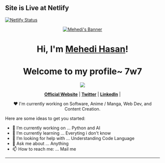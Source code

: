 ## Site is Live at Netlify

[![Netlify Status](https://api.netlify.com/api/v1/badges/b770c696-e5bd-4675-961d-37977a5580b7/deploy-status)](https://app.netlify.com/sites/mehedie/deploys)

<p align="center">
  <a href="https://www.mehedie.me"><img src="https://i.imgur.com/70iG3y9.gif" alt="Mehedi's Banner"></a>
</p>

<h1 align="center">Hi, I'm <a href="https://www.mehedie.me">Mehedi Hasan</a>!</h1>
<h1 align="center">Welcome to my profile~ 7w7 </h1>

<p align="center">
  <a href="https://github.com/mehedieh"><img src="https://github-readme-stats.vercel.app/api?username=mehedieh"></a>
</p>

<p align="center">
  <strong><a href="https://www.mehedie.me">Official Website</a></strong> |
  <strong><a href="https://twitter.com/entpraylor">Twitter</a></strong> |
  <strong><a href="https://www.linkedin.com/in/mehedihasan1999">LinkedIn</a></strong> |
</p>

<p align="center">❤ I'm currently working on Software, Anime / Manga, Web Dev, and Content Creation.</p>

Here are some ideas to get you started:

- 🔭 I’m currently working on ... Python and AI
- 🌱 I’m currently learning ... Everyting i don't know
- 🤔 I’m looking for help with ... Understanding Code Language 
- 💬 Ask me about ... Anything
- 📫 How to reach me: ... Mail me
---
